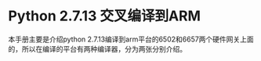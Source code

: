 # Python 2.7.13 交叉编译到ARM

本手册主要是介绍python 2.7.13编译到arm平台的6502和6657两个硬件网关上面的，所以在编译的平台有两种编译器，分为两张分别介绍。

